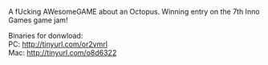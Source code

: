 A fUcking AWesomeGAME about an Octopus. Winning entry on the 7th Inno Games game jam!

Binaries for donwload:  
PC: http://tinyurl.com/or2vmrl  
Mac: http://tinyurl.com/o8d6322